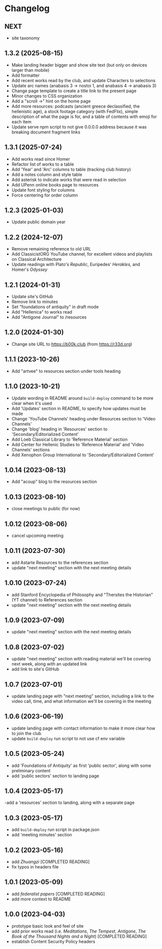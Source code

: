 # Changelog

## NEXT

- site taxonomy

## 1.3.2 (2025-08-15)

- Make landing header bigger and show site text (but only on devices larger than mobile)
- Add formatter
- Add recent works read by the club, and update Characters to selections
- Update arc names (anabasis 3 -> nostoi 1, and anabasis 4 -> anabasis 3)
- Change page template to create a title link to the present page
- Minor changes to CSS organization
- Add a "scroll ->" hint on the home page
- Add more resources: podcasts (ancient greece declassified, the hellenistic age), a stock footage category (with FedFlix), simple description of what the page is for, and a table of contents with emoji for each item
- Update serve npm script to not give 0.0.0.0 address because it was breaking document fragment links

## 1.3.1 (2025-07-24)

- Add works read since Homer
- Refactor list of works to a table
- Add 'Year' and 'Arc' columns to table (tracking club history)
- Add a notes column and style table
- Add asterisk to indicate works that were read in selection
- Add UPenn online books page to resources
- Update font styling for columns
- Force centering for order column

## 1.2.3 (2025-01-03)

- Update public domain year

## 1.2.2 (2024-12-07)

- Remove remaining reference to old URL
- Add ClassicistORG YouTube channel, for excellent videos and playlists on Classical Architecture
- Update readings with Plato's _Republic_, Euripedes' _Herakles_, and Homer's _Odyssey_

## 1.2.1 (2024-01-31)

- Update site's GitHub
- Remove link to minutes
- Set "foundations of antiquity" in draft mode
- Add "Hellenica" to works read
- Add "Antigone Journal" to /resources

## 1.2.0 (2024-01-30)

- Change site URL to https://b00k.club (from https://r33d.org)

## 1.1.1 (2023-10-26)

- Add "artvee" to resources section under tools heading

## 1.1.0 (2023-10-21)

- Update wording in README around `build-deploy` command to be more clear when it's used
- Add 'Updates' section in README, to specify how updates must be made
- Change 'YouTube Channels' heading under Resources section to 'Video Channels'
- Change 'blog' heading in 'Resources' section to 'Secondary/Editorialized Content'
- Add Loeb Classical Library to 'Reference Material' section
- Add Center for Hellenic Studies to 'Reference Material' and 'Video Channels' sections
- Add Xenophon Group International to 'Secondary/Editorialized Content'

## 1.0.14 (2023-08-13)

- Add "acoup" blog to the resources section

## 1.0.13 (2023-08-10)

- close meetings to public (for now)

## 1.0.12 (2023-08-06)

- cancel upcoming meeting

## 1.0.11 (2023-07-30)

- add Astarte Resources to the references section
- update "next meeting" section with the next meeting details

## 1.0.10 (2023-07-24)

- add Stanford Encyclopedia of Philosophy and "Thersites the Historian" (YT channel) to References section
- update "next meeting" section with the next meeting details

## 1.0.9 (2023-07-09)

- update "next meeting" section with the next meeting details

## 1.0.8 (2023-07-02)

- update "next meeting" section with reading material we'll be covering next week, along with an updated link
- add link to site's GitHub

## 1.0.7 (2023-07-01)

- update landing page with "next meeting" section, including a link to the video call, time, and what information we'll be covering in the meeting

## 1.0.6 (2023-06-19)

- update landing page with contact information to make it more clear how to join the club
- update `build-deploy` run script to not use cf env variable

## 1.0.5 (2023-05-24)

- add 'Foundations of Antiquity' as first 'public sector', along with some preliminary content
- add 'public sectors' section to landing page

## 1.0.4 (2023-05-17)

-add a 'resources' section to landing, along with a separate page

## 1.0.3 (2023-05-17)

- add `build-deploy` run script in package.json
- add 'meeting minutes' section

## 1.0.2 (2023-05-16)

- add _Zhuangzi_ [COMPLETED READING]
- fix typos in headers file

## 1.0.1 (2023-05-09)

- add _federalist papers_ [COMPLETED READING]
- add more context to README

## 1.0.0 (2023-04-03)

- prototype basic look and feel of site
- add prior works read (i.e. _Meditations_, _The Tempest_, _Antigone_, _The Book of the Thousand Nights and a Night_) [COMPLETED READING]
- establish Content Security Policy headers
